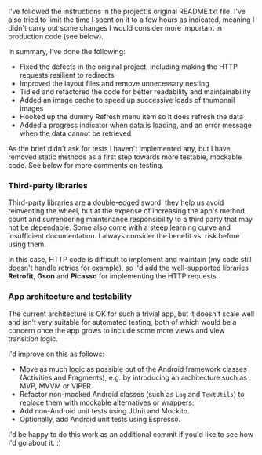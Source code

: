 I've followed the instructions in the project's original README.txt file. I've also tried to limit
the time I spent on it to a few hours as indicated, meaning I didn't carry out some changes I would
consider more important in production code (see below).

In summary, I've done the following:

* Fixed the defects in the original project, including making the HTTP requests resilient to
  redirects
* Improved the layout files and remove unnecessary nesting
* Tidied and refactored the code for better readability and maintainability
* Added an image cache to speed up successive loads of thumbnail images 
* Hooked up the dummy Refresh menu item so it does refresh the data
* Added a progress indicator when data is loading, and an error message when the data cannot be
  retrieved

As the brief didn't ask for tests I haven't implemented any, but I have removed static methods as a
first step towards more testable, mockable code. See below for more comments on testing.

### Third-party libraries

Third-party libraries are a double-edged sword: they help us avoid reinventing the wheel, but at
the expense of increasing the app's method count and surrendering maintenance responsibility to
a third party that may not be dependable. Some also come with a steep learning curve and insufficient
documentation. I always consider the benefit vs. risk before using them.

In this case, HTTP code is difficult to implement and maintain (my code still doesn't handle retries
for example), so I'd add the well-supported libraries **Retrofit**, **Gson** and **Picasso** for
implementing the HTTP requests.

### App architecture and testability

The current architecture is OK for such a trivial app, but it doesn't scale well and isn't very
suitable for automated testing, both of which would be a concern once the app grows to include
some more views and view transition logic.

I'd improve on this as follows:

* Move as much logic as possible out of the Android framework classes (Activities and Fragments),
  e.g. by introducing an architecture such as MVP, MVVM or VIPER.  
* Refactor non-mocked Android classes (such as `Log` and `TextUtils`) to replace them with mockable
  alternatives or wrappers.
* Add non-Android unit tests using JUnit and Mockito. 
* Optionally, add Android unit tests using Espresso.

I'd be happy to do this work as an additional commit if you'd like to see how I'd go about it. :)
